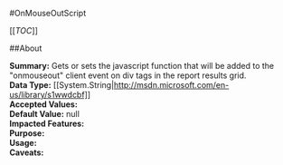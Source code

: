 #OnMouseOutScript

[[_TOC_]]

##About

**Summary:**  Gets or sets the javascript function that will be added to the "onmouseout" client event on div tags in the report results grid.   
**Data Type:** [[System.String|http://msdn.microsoft.com/en-us/library/s1wwdcbf]]  
**Accepted Values:**   
**Default Value:** null  
**Impacted Features:**   
**Purpose:**   
**Usage:**   
**Caveats:**   

